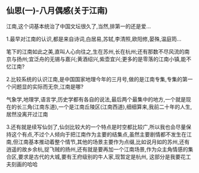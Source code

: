 ## 仙思(一)-八月偶感(关于江南) ##

江南,这个词基本统治了中国文坛很久了,当然,排第一的还是爱...
 
1.最早对江南的认识,都是来自诗词,白居易,苏轼,李清照,欧阳修,晏殊,温庭筠...
 
笔下的江南如此之美,直叫人心向往之,生在苏州,长在杭州;还有那数不尽风流的南京与扬州;宜泛舟的无锡与嘉兴;黄酒绍兴,紫壶宜兴;更多的是零落的江南小镇,能不忆江南?
 
2.比较系统的认识江南,是中国国家地理今年的三月号,做的是江南专集,专集的第一个问题显的实际而无奈,江南是哪?
 
气象学,地理学,语言学,历史学都有各自的说法,最后两个最集中的地方,一个就是现在的长三角(江南东道),一个是江南丘陵区(江南西道),细细算来,我前二十年的人生,居然没离开过江南
 
3.还有就是续写仙剑了,仙剑比较大的一个特点是时空都比较广,所以我也会尽量保持这个有点,不过个人倾向于把江南作为主要的结集点,虽然主要剧情都不发生在江南,但江南基本推动着整个情节,其他的场景主要作为点缀,比如说月如的苏州,还有逍遥的故乡余杭,捉飞贼的扬州,还有就是要再加一个江南场景,作为众主角情感的集合区,要求是古代的大城,要有王府级别的牛人家,现暂定是杭州, 这部分是我要花工夫刻画的哈哈
